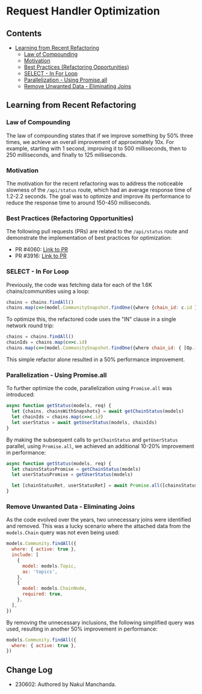 # Request Handler Optimization

## Contents

- [Learning from Recent Refactoring](#learning-from-recent-refactoring)
  * [Law of Compounding](#law-of-compounding)
  * [Motivation](#motivation)
  * [Best Practices (Refactoring Opportunities)](#best-practices-refactoring-opportunities)
  * [SELECT - In For Loop](#select---in-for-loop)
  * [Parallelization - Using Promise.all](#parallelization---using-promiseall)
  * [Remove Unwanted Data - Eliminating Joins](#remove-unwanted-data---eliminating-joins)

## Learning from Recent Refactoring

### Law of Compounding

The law of compounding states that if we improve something by 50% three times, we achieve an overall improvement of approximately 10x. For example, starting with 1 second, improving it to 500 milliseconds, then to 250 milliseconds, and finally to 125 milliseconds.

### Motivation

The motivation for the recent refactoring was to address the noticeable slowness of the `/api/status` route, which had an average response time of 1.2-2.2 seconds. The goal was to optimize and improve its performance to reduce the response time to around 150-450 milliseconds.

### Best Practices (Refactoring Opportunities)

The following pull requests (PRs) are related to the `/api/status` route and demonstrate the implementation of best practices for optimization:

- PR #4060: [Link to PR](https://github.com/hicommonwealth/commonwealth/pull/4060)
- PR #3916: [Link to PR](https://github.com/hicommonwealth/commonwealth/pull/3916)

### SELECT - In For Loop

Previously, the code was fetching data for each of the 1.6K chains/communities using a loop:

```javascript
chains = chains.findAll()
chains.map(c=>(model.CommunitySnapshot.findOne({where {chain_id: c.id }})
```

To optimize this, the refactored code uses the "IN" clause in a single network round trip:

```javascript
chains = chains.findAll()
chainIds = chains.map(c=>c.id)
chains.map(c=>(model.CommunitySnapshot.findOne({where chain_id: { [Op.in]: chainsIds,},})
```

This simple refactor alone resulted in a 50% performance improvement.

### Parallelization - Using Promise.all

To further optimize the code, parallelization using `Promise.all` was introduced:

```javascript
async function getStatus(models, req) {
  let {chains, chainsWithSnapshots} = await getChainStatus(models)
  let chainIds = chains.map(c=>c.id)
  let userStatus = await getUserStatus(models, chainIds)
}
```

By making the subsequent calls to `getChainStatus` and `getUserStatus` parallel, using `Promise.all`, we achieved an additional 10-20% improvement in performance:

```javascript
async function getStatus(models, req) {
  let chainsStatusPromise = getChainStatus(models)
  let userStatusPromise = getUserStatus(models)

  let [chainStatusRet, userStatusRet] = await Promise.all([chainsStatusPromise, userStatusPromise])
}
```

### Remove Unwanted Data - Eliminating Joins

As the code evolved over the years, two unnecessary joins were identified and removed. This was a lucky scenario where the attached data from the `models.Chain` query was not even being used:

```javascript
models.Community.findAll({
  where: { active: true },
  include: [
    {
      model: models.Topic,
      as: 'topics',
    },
    {
      model: models.ChainNode,
      required: true,
    },
  ],
})
```

By removing the unnecessary inclusions, the following simplified query was used, resulting in another 50% improvement in performance:

```javascript
models.Community.findAll({
  where: { active: true },
})
```

## Change Log

- 230602: Authored by Nakul Manchanda.
